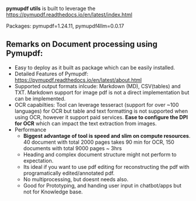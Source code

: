 **pymupdf utils** is built to leverage the https://pymupdf.readthedocs.io/en/latest/index.html

Packages: pymupdf=1.24.11, pymupdf4llm=0.0.17

## Remarks on Document processing using Pymupdf:
- Easy to deploy as it built as package which can be easily installed.
- Detailed Features of Pymupdf: https://pymupdf.readthedocs.io/en/latest/about.html
- Supported output formats inlcude: Markdown (MD), CSV(tables) and TXT. Markdown support for image pdf is not a direct implementation but can be implemented.
- OCR capabilties: Tool can leverage tesseract (support for over ~100 languages) for OCR but table and text formatting is not supported when using OCR, however it support paid services. **Ease to configure the DPI for OCR** which can impact the text extraction from images.
- Performance
   - **Biggest advantage of tool is speed and slim on compute resources**. 40 document with total 2000 pages takes 90 min for OCR, 150 documents with total 9000 pages ~ 3hrs
   - Heading and complex document structure might not perform to expectation.
   - Its ideal if you want to use pdf editing for reconstructing the pdf with programatically edited/annotated pdf.
   - No multiprocessing, but doesnt needs also.
   - Good for Prototyping, and handing user input in chatbot/apps but not for Knowledge base.
  


            
